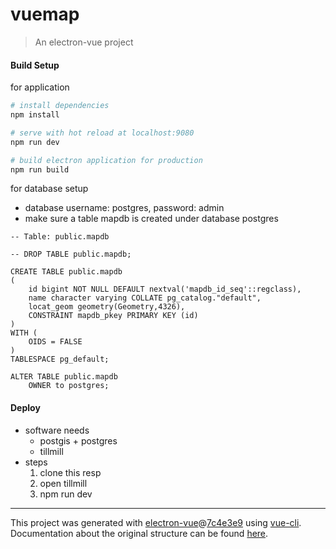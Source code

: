 # vuemap

> An electron-vue project

#### Build Setup
for application
``` bash
# install dependencies
npm install

# serve with hot reload at localhost:9080
npm run dev

# build electron application for production
npm run build
```

for database setup
- database username: postgres, password: admin
- make sure a table mapdb is created under database postgres
```
-- Table: public.mapdb

-- DROP TABLE public.mapdb;

CREATE TABLE public.mapdb
(
    id bigint NOT NULL DEFAULT nextval('mapdb_id_seq'::regclass),
    name character varying COLLATE pg_catalog."default",
    locat_geom geometry(Geometry,4326),
    CONSTRAINT mapdb_pkey PRIMARY KEY (id)
)
WITH (
    OIDS = FALSE
)
TABLESPACE pg_default;

ALTER TABLE public.mapdb
    OWNER to postgres;
```


#### Deploy
- software needs
    - postgis + postgres
    - tillmill
- steps
    1. clone this resp
    2. open tillmill
    3. npm run dev

---

This project was generated with [electron-vue](https://github.com/SimulatedGREG/electron-vue)@[7c4e3e9](https://github.com/SimulatedGREG/electron-vue/tree/7c4e3e90a772bd4c27d2dd4790f61f09bae0fcef) using [vue-cli](https://github.com/vuejs/vue-cli). Documentation about the original structure can be found [here](https://simulatedgreg.gitbooks.io/electron-vue/content/index.html).
